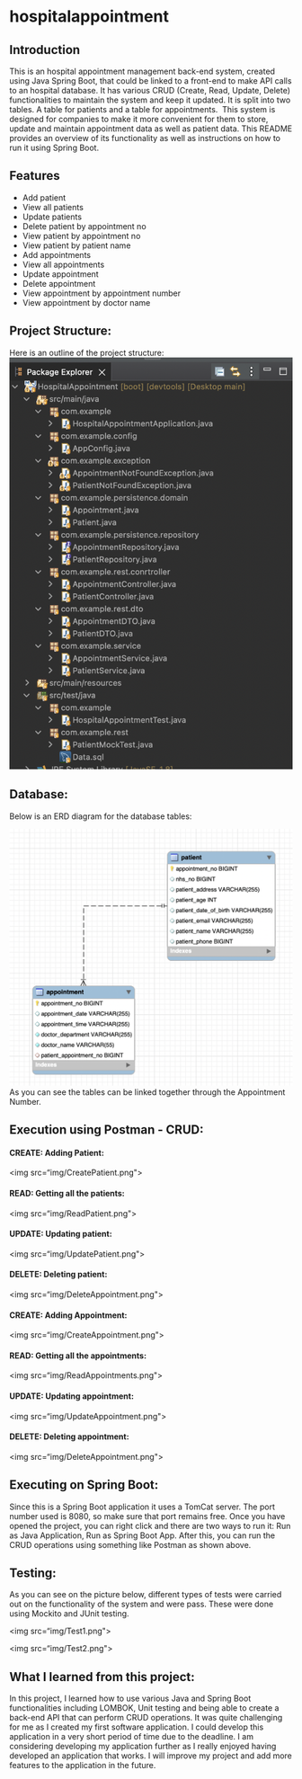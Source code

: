 # hospitalappointment
## Introduction
This is an hospital appointment management back-end system, created using Java Spring Boot, that could be linked to a front-end to make API calls to an hospital database.
It has various CRUD (Create, Read, Update, Delete) functionalities to maintain the system and keep it updated.
It is split into two tables. A table for patients and a table for appointments. 
This system is designed for companies to make it more convenient for them to store, update and maintain appointment data as well as patient data.
This README provides an overview of its functionality as well as instructions on how to run it using Spring Boot.

## Features
* Add patient
* View all patients
* Update patients
* Delete patient by appointment no
* View patient by appointment no
* View patient by patient name
* Add appointments
* View all appointments
* Update appointment
* Delete appointment
* View appointment by appointment number
* View appointment by doctor name
 
 ## Project Structure:
Here is an outline of the project structure:
<img width="600" src="img/structure.png">
## Database:
Below is an ERD diagram for the database tables:

<img width="600" src="img/ERD.png">
As you can see the tables can be linked together through the Appointment Number.

## Execution using Postman - CRUD:

#### CREATE: Adding Patient:

<img src=“img/CreatePatient.png">

#### READ: Getting all the patients:
					    
<img src=“img/ReadPatient.png">

#### UPDATE: Updating patient:

<img src=“img/UpdatePatient.png">

#### DELETE: Deleting patient:

<img src=“img/DeleteAppointment.png">

#### CREATE: Adding Appointment:

<img src=“img/CreateAppointment.png">

#### READ: Getting all the appointments:

<img src=“img/ReadAppointments.png">

#### UPDATE: Updating appointment:

<img src=“img/UpdateAppointment.png">

#### DELETE: Deleting appointment:

<img src=“img/DeleteAppointment.png">

## Executing on Spring Boot:
Since this is a Spring Boot application it uses a TomCat server.
The port number used is 8080, so make sure that port remains free.
Once you have opened the project, you can right click and there are two ways to run it:
Run as Java Application,
Run as Spring Boot App.
After this, you can run the CRUD operations using something like Postman as shown above.

## Testing:
As you can see on the picture below, different types of tests were carried out on the functionality of the system and were pass.
These were done using Mockito and JUnit testing.

<img src=“img/Test1.png">

<img src=“img/Test2.png">


## What I learned from this project:
In this project, I learned how to use various Java and Spring Boot
functionalities including LOMBOK, Unit testing and being able to create a back-end API that can perform CRUD operations.
It was quite challenging for me as I created my first software application.
I could develop this application in a very short period of time due to the deadline. 
I am considering developing my application further as I really enjoyed having developed an application that works.
I will improve my project and add more features to the application in the future.
